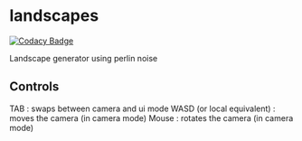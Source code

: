 # landscapes

[![Codacy Badge](https://api.codacy.com/project/badge/Grade/6f11f580c2dc4cd1a6244ab4655f4494)](https://www.codacy.com/app/adrien.bennadji/landscapes?utm_source=github.com&utm_medium=referral&utm_content=adrien-ben/landscapes&utm_campaign=badger)

Landscape generator using perlin noise

## Controls 

TAB : swaps between camera and ui mode
WASD (or local equivalent) : moves the camera (in camera mode)
Mouse : rotates the camera (in camera mode)

 
